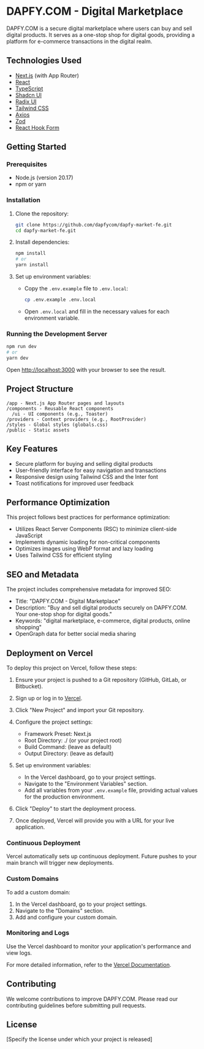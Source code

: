 # DAPFY.COM - Digital Marketplace

DAPFY.COM is a secure digital marketplace where users can buy and sell digital products. It serves as a one-stop shop for digital goods, providing a platform for e-commerce transactions in the digital realm.

## Technologies Used

- [Next.js](https://nextjs.org/) (with App Router)
- [React](https://reactjs.org/)
- [TypeScript](https://www.typescriptlang.org/)
- [Shadcn UI](https://ui.shadcn.com/)
- [Radix UI](https://www.radix-ui.com/)
- [Tailwind CSS](https://tailwindcss.com/)
- [Axios](https://axios-http.com/)
- [Zod](https://github.com/colinhacks/zod)
- [React Hook Form](https://react-hook-form.com/)

## Getting Started

### Prerequisites

- Node.js (version 20.17)
- npm or yarn

### Installation

1. Clone the repository:
   ```bash
   git clone https://github.com/dapfycom/dapfy-market-fe.git
   cd dapfy-market-fe.git
   ```

2. Install dependencies:
   ```bash
   npm install
   # or
   yarn install
   ```

3. Set up environment variables:
   - Copy the `.env.example` file to `.env.local`:
     ```bash
     cp .env.example .env.local
     ```
   - Open `.env.local` and fill in the necessary values for each environment variable.

### Running the Development Server

```bash
npm run dev
# or
yarn dev
```

Open [http://localhost:3000](http://localhost:3000) with your browser to see the result.

## Project Structure

```
/app - Next.js App Router pages and layouts
/components - Reusable React components
  /ui - UI components (e.g., Toaster)
/providers - Context providers (e.g., RootProvider)
/styles - Global styles (globals.css)
/public - Static assets
```

## Key Features

- Secure platform for buying and selling digital products
- User-friendly interface for easy navigation and transactions
- Responsive design using Tailwind CSS and the Inter font
- Toast notifications for improved user feedback

## Performance Optimization

This project follows best practices for performance optimization:

- Utilizes React Server Components (RSC) to minimize client-side JavaScript
- Implements dynamic loading for non-critical components
- Optimizes images using WebP format and lazy loading
- Uses Tailwind CSS for efficient styling

## SEO and Metadata

The project includes comprehensive metadata for improved SEO:

- Title: "DAPFY.COM - Digital Marketplace"
- Description: "Buy and sell digital products securely on DAPFY.COM. Your one-stop shop for digital goods."
- Keywords: "digital marketplace, e-commerce, digital products, online shopping"
- OpenGraph data for better social media sharing

## Deployment on Vercel

To deploy this project on Vercel, follow these steps:

1. Ensure your project is pushed to a Git repository (GitHub, GitLab, or Bitbucket).

2. Sign up or log in to [Vercel](https://vercel.com).

3. Click "New Project" and import your Git repository.

4. Configure the project settings:
   - Framework Preset: Next.js
   - Root Directory: ./ (or your project root)
   - Build Command: (leave as default)
   - Output Directory: (leave as default)

5. Set up environment variables:
   - In the Vercel dashboard, go to your project settings.
   - Navigate to the "Environment Variables" section.
   - Add all variables from your `.env.example` file, providing actual values for the production environment.

6. Click "Deploy" to start the deployment process.

7. Once deployed, Vercel will provide you with a URL for your live application.

### Continuous Deployment

Vercel automatically sets up continuous deployment. Future pushes to your main branch will trigger new deployments.

### Custom Domains

To add a custom domain:
1. In the Vercel dashboard, go to your project settings.
2. Navigate to the "Domains" section.
3. Add and configure your custom domain.

### Monitoring and Logs

Use the Vercel dashboard to monitor your application's performance and view logs.

For more detailed information, refer to the [Vercel Documentation](https://vercel.com/docs).

## Contributing

We welcome contributions to improve DAPFY.COM. Please read our contributing guidelines before submitting pull requests.

## License

[Specify the license under which your project is released]
